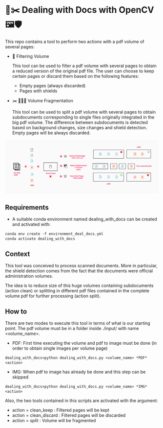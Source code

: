 # 🧽✂️ Dealing with Docs with OpenCV 🖼️🛡️

This repo contains a tool to perform two actions with a pdf volume of several pages:

- 🧹 Filtering Volume

    This tool can be used to filter a pdf volume with several pages to obtain a reduced version of
    the original pdf file. The user can choose to keep certain pages or discard them based on the following features:

    - Empty pages (always discarded)
    - Pages with shields


- ✂️ 📃📃📃 Volume Fragmentation

    This tool can be used to split a pdf volume with several pages to obtain subdocuments corresponding to single files originally integrated in the big pdf volume. 
    The difference between subdocuments is detected based on background changes, size changes and shield detection. Empty pages will be always discarded.
    
![Flow](https://github.com/Razwand/dealing_with_docs/blob/main/dealing_with_docs/images/flow.PNG)

## Requirements
- A suitable conda environment named dealing_with_docs can be created and activated with:

```console
conda env create -f environment_deal_docs.yml
conda activate dealing_with_docs
```

## Context

This tool was conceived to process scanned documents. More in particular, the shield detection comes from the fact that the documents were official
administration volumes.

The idea is to reduce size of this huge volumes containing subdocuments (action clean) or splitting in different pdf files contained in the complete volume pdf for further processing (action split).

## How to

There are two modes to execute this tool in terms of what is our starting point. The pdf volume must be in a folder inside ./input/ with name <volume_name>.

- PDF: First time executing the volume and pdf to image must be done (in order to obtain single images per volume page)
```
dealing_with_docs>python dealing_with_docs.py <volume_name> *PDF* <action>
```
- IMG: When pdf to image has already be done and this step can be skipped
```
dealing_with_docs>python dealing_with_docs.py <volume_name> *IMG* <action>
```

Also, the two tools contained in this scripts are activated with the <action> argument:

- action = clean_keep : Filtered pages will be kept
- action = clean_discard : Filtered pages will be discarded
- action = split : Volume will be fragmented


